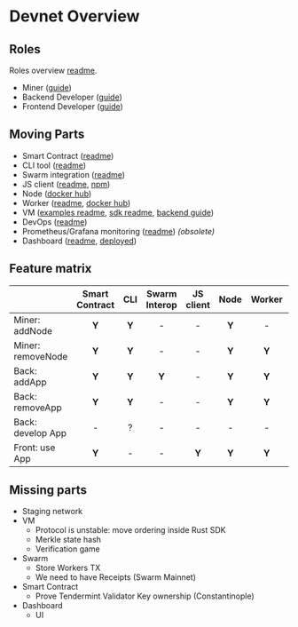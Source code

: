 # Devnet Overview

## Roles

Roles overview [readme](docs/src/introduction.md).

- Miner ([guide](docs/src/miner.md))
- Backend Developer ([guide](docs/src/backend.md))
- Frontend Developer ([guide](docs/src/frontend.md))

## Moving Parts

- Smart Contract ([readme](bootstrap/README.md))
- CLI tool ([readme](cli/README.md))
- Swarm integration ([readme](externalstorage/README.md))
- JS client ([readme](fluence-js/README.md), [npm](https://www.npmjs.com/package/fluence-js))
- Node ([docker hub](https://hub.docker.com/r/fluencelabs/node/))
- Worker ([readme](statemachine/README.md), [docker hub](https://hub.docker.com/r/fluencelabs/worker))
- VM ([examples readme](vm/examples/README.md), [sdk readme](sdk/rust/README.md), [backend guide](docs/src/backend.md))
- DevOps ([readme](tools/deploy/README.md))
- Prometheus/Grafana monitoring ([readme](tools/monitoring/README.md)) _(obsolete)_
- Dashboard ([readme](monitoring/README.md), [deployed](http://142.93.108.175:8080/))

## Feature matrix

|                         | Smart Contract |      CLI      | Swarm Interop |   JS client   |     Node      |    Worker     |      VM       |    DevOps     |   Dashboard   |
| :---                    |     :---:      |     :---:     |     :---:     |     :---:     |     :---:     |     :---:     |     :---:     |     :---:     |     :---:     |
| Miner: addNode          |     **Y**      |     **Y**     |       -       |       -       |     **Y**     |       -       |       -       |     **Y**     |     **Y**     |
| Miner: removeNode       |     **Y**      |     **Y**     |       -       |       -       |     **Y**     |     **Y**     |       -       |       -       |     **Y**     |
| Back: addApp            |     **Y**      |     **Y**     |     **Y**     |       -       |     **Y**     |     **Y**     |       -       |       -       |     **Y**     |
| Back: removeApp         |     **Y**      |     **Y**     |       -       |       -       |     **Y**     |     **Y**     |       -       |       -       |     **Y**     |
| Back: develop App       |       -        |       ?       |       -       |       -       |       -       |       -       |     **Y**     |       -       |       -       |
| Front: use App          |     **Y**      |       -       |       -       |     **Y**     |     **Y**     |     **Y**     |     **Y**     |       -       |       -       |

## Missing parts

- Staging network
- VM
    - Protocol is unstable: move ordering inside Rust SDK
    - Merkle state hash
    - Verification game
- Swarm
    - Store Workers TX
    - We need to have Receipts (Swarm Mainnet)
- Smart Contract
    - Prove Tendermint Validator Key ownership (Constantinople)    
- Dashboard
    - UI    
